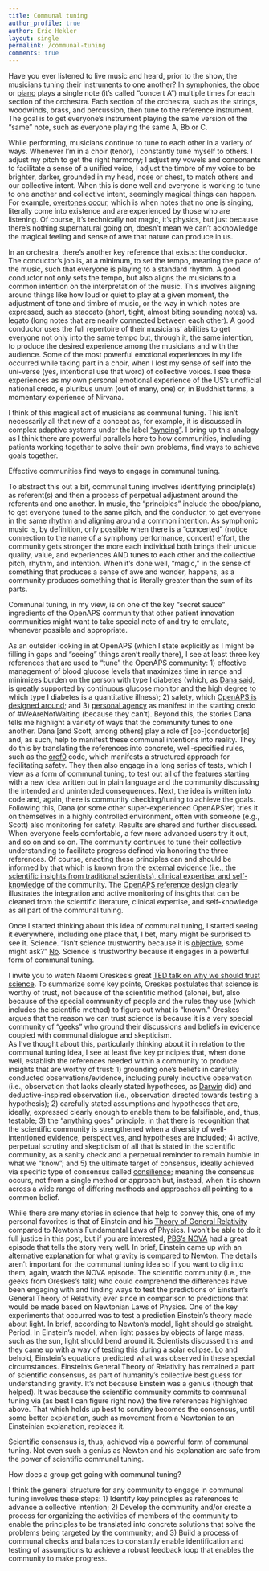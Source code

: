 ```yaml
---
title: Communal tuning
author_profile: true
author: Eric Hekler
layout: single
permalink: /communal-tuning
comments: true
---
```

Have you ever listened to live music and heard, prior to the show, the musicians tuning their instruments to one another?  In symphonies, the oboe or [piano](https://www.youtube.com/watch?v=KfSH1ezevjM&feature=youtu.be) plays a single note (it’s called “concert A”) multiple times for each section of the orchestra.  Each section of the orchestra, such as the strings, woodwinds, brass, and percussion, then tune to the reference instrument. The goal is to get everyone’s instrument playing the same version of the “same” note, such as everyone playing the same A, Bb or C.  

While performing, musicians continue to tune to each other in a variety of ways. Whenever I’m in a choir (tenor), I constantly tune myself to others.  I adjust my pitch to get the right harmony; I adjust my vowels and consonants to facilitate a sense of a unified voice, I adjust the timbre of my voice to be brighter, darker, grounded in my head, nose or chest, to match others and our collective intent. When this is done well and everyone is working to tune to one another and collective intent, seemingly magical things can happen.  For example, [overtones occur](https://www.youtube.com/watch?v=sCdQVqQXkzc), which is when notes that no one is singing, literally come into existence and are experienced by those who are listening. Of course, it’s technically not magic, it’s physics, but just because there’s nothing supernatural going on, doesn’t mean we can’t acknowledge the magical feeling and sense of awe that nature can produce in us.  

In an orchestra, there’s another key reference that exists: the conductor.  The conductor’s job is, at a minimum, to set the tempo, meaning the pace of the music, such that everyone is playing to a standard rhythm. A good conductor not only sets the tempo, but also aligns the musicians to a common intention on the interpretation of the music.  This involves aligning around things like how loud or quiet to play at a given moment, the adjustment of tone and timbre of music, or the way in which notes are expressed, such as staccato (short, tight, almost biting sounding notes) vs. legato (long notes that are nearly connected between each other). A good conductor uses the full repertoire of their musicians’ abilities to get everyone not only into the same tempo but, through it, the same intention, to produce the desired experience among the musicians and with the audience. Some of the most powerful emotional experiences in my life occurred while taking part in a choir, when I lost my sense of self into the uni-verse (yes, intentional use that word) of collective voices. I see these experiences as my own personal emotional experience of the US’s unofficial national credo, e pluribus unum (out of many, one) or, in Buddhist terms, a momentary experience of Nirvana. 

I think of this magical act of musicians as communal tuning.  This isn’t necessarily all that new of a concept as, for example, it is discussed in complex adaptive systems under the label [“syncing”](https://www.amazon.com/Sync-Order-Emerges-Universe-Nature/dp/0786887214/ref=sr_1_1?ie=UTF8&qid=1538058206&sr=8-1&keywords=sync+steven+strogatz). I bring up this analogy as I think there are powerful parallels here to how communities, including patients working together to solve their own problems, find ways to achieve goals together. 

Effective communities find ways to engage in communal tuning.  

To abstract this out a bit, communal tuning involves identifying principle(s) as referent(s) and then a process of perpetual adjustment around the referents and one another. In music, the “principles” include the oboe/piano, to get everyone tuned to the same pitch, and the conductor, to get everyone in the same rhythm and aligning around a common intention.  As symphonic music is, by definition, only possible when there is a “concerted” (notice connection to the name of a symphony performance, concert) effort, the community gets stronger the more each individual both brings their unique quality, value, and experiences AND tunes to each other and the collective pitch, rhythm, and intention. When it’s done well, “magic,” in the sense of something that produces a sense of awe and wonder, happens, as a community produces something that is literally greater than the sum of its parts. 

Communal tuning, in my view, is on one of the key “secret sauce” ingredients of the OpenAPS community that other patient innovation communities might want to take special note of and try to emulate, whenever possible and appropriate. 

As an outsider looking in at OpenAPS (which I state explicitly as I might be filling in gaps and “seeing” things aren’t really there), I see at least three key references that are used to “tune” the OpenAPS community: 1) effective management of blood glucose levels that maximizes time in range and minimizes burden on the person with type I diabetes (which, as [Dana said](http://openingpathways.org/data-driven-disease), is greatly supported by continuous glucose monitor and the high degree to which type I diabetes is a quantitative illness); 2) safety, which [OpenAPS is designed around](https://openaps.org/reference-design/); and 3) [personal agency](http://openingpathways.org/honoring-agency) as manifest in the starting credo of #WeAreNotWaiting (because they can’t). Beyond this, the stories Dana tells me highlight a variety of ways that the community tunes to one another.  Dana [and Scott, among others] play a role of [co-]conductor[s] and, as such, help to manifest these communal intentions into reality. They do this by translating the references into concrete, well-specified rules, such as the [oref0](https://openaps.org/reference-design/) code, which manifests a structured approach for facilitating safety.  They then also engage in a long series of tests, which I view as a form of communal tuning, to test out all of the features starting with a new idea written out in plain language and the community discussing the intended and unintended consequences.  Next, the idea is written into code and, again, there is community checking/tuning to achieve the goals.  Following this, Dana (or some other super-experienced OpenAPS’er) tries it on themselves in a highly controlled environment, often with someone (e.g., Scott) also monitoring for safety. Results are shared and further discussed.  When everyone feels comfortable, a few more advanced users try it out, and so on and so on.  The community continues to tune their collective understanding to facilitate progress defined via honoring the three references. Of course, enacting these principles can and should be informed by that which is known from the [external evidence (i.e., the scientific insights from traditional scientists), clinical expertise, and self-knowledge](http://openingpathways.org/what-do-people-know) of the community.  The [OpenAPS reference design](https://openaps.org/reference-design/) clearly illustrates the integration and active monitoring of insights that can be cleaned from the scientific literature, clinical expertise, and self-knowledge as all part of the communal tuning. 

Once I started thinking about this idea of communal tuning, I started seeing it everywhere, including one place that, I bet, many might be surprised to see it.  Science.  “Isn’t science trustworthy because it is [objective](http://openingpathways.org/subjectivity-objectivity), some might ask?”  [No](https://www.washingtonpost.com/outlook/2018/09/24/science-education-must-start-teaching-an-inconvenient-truth-some-scientists-fudge-facts/?utm_term=.43ddd242da67).  Science is trustworthy because it engages in a powerful form of communal tuning. 

I invite you to watch Naomi Oreskes’s great [TED talk on why we should trust science](https://www.ted.com/talks/naomi_oreskes_why_we_should_believe_in_science/discussion). To summarize some key points, Oreskes postulates that science is worthy of trust, not because of the scientific method (alone), but, also because of the special community of people and the rules they use (which includes the scientific method) to figure out what is “known.” Oreskes argues that the reason we can trust science is because it is a very special community of “geeks” who ground their discussions and beliefs in evidence coupled with communal dialogue and skepticism.  
As I’ve thought about this, particularly thinking about it in relation to the communal tuning idea, I see at least five key principles that, when done well, establish the references needed within a community to produce insights that are worthy of trust: 1) grounding one’s beliefs in carefully conducted observations/evidence, including purely inductive observation (i.e., observation that lacks clearly stated hypotheses, as [Darwin](https://en.wikipedia.org/wiki/Charles_Darwin) did) and deductive-inspired observation (i.e., observation directed towards testing a hypothesis); 2) carefully stated assumptions and hypotheses that are, ideally, expressed clearly enough to enable them to be falsifiable, and, thus, testable; 3) the [“anything goes”](https://en.wikipedia.org/wiki/Paul_Feyerabend) principle, in that there is recognition that the scientific community is strengthened when a diversity of well-intentioned evidence, perspectives, and hypotheses are included;  4) active, perpetual scrutiny and skepticism of all that is stated in the scientific community, as a sanity check and a perpetual reminder to remain humble in what we “know”; and 5) the ultimate target of consensus, ideally achieved via specific type of consensus called [consilience](https://en.wikipedia.org/wiki/Consilience); meaning the consensus occurs, not from a single method or approach but, instead, when it is shown across a wide range of differing methods and approaches all pointing to a common belief. 

While there are many stories in science that help to convey this, one of my personal favorites is that of Einstein and his [Theory of General Relativity](https://en.wikipedia.org/wiki/General_relativity) compared to Newton’s Fundamental Laws of Physics.  I won’t be able to do it full justice in this post, but if you are interested, [PBS’s NOVA](https://www.pbs.org/video/nova-inside-einsteins-mind/) had a great episode that tells the story very well.  In brief, Einstein came up with an alternative explanation for what gravity is compared to Newton.  The details aren’t important for the communal tuning idea so if you want to dig into them, again, watch the NOVA episode.  The scientific community (i.e., the geeks from Oreskes’s talk) who could comprehend the differences have been engaging with and finding ways to test the predictions of Einstein’s General Theory of Relativity ever since in comparison to predictions that would be made based on Newtonian Laws of Physics.  One of the key experiments that occurred was to test a prediction Einstein’s theory made about light.  In brief, according to Newton’s model, light should go straight. Period. In Einstein’s model, when light passes by objects of large mass, such as the sun, light should bend around it. Scientists discussed this and they came up with a way of testing this during a solar eclipse.  Lo and behold, Einstein’s equations predicted what was observed in these special circumstances.  Einstein’s General Theory of Relativity has remained a part of scientific consensus, as part of humanity’s collective best guess for understanding gravity.  It’s not because Einstein was a genius (though that helped).  It was because the scientific community commits to communal tuning via (as best I can figure right now) the five references highlighted above. That which holds up best to scrutiny becomes the consensus, until some better explanation, such as movement from a Newtonian to an Einsteinian explanation, replaces it. 

Scientific consensus is, thus, achieved via a powerful form of communal tuning. Not even such a genius as Newton and his explanation are safe from the power of scientific communal tuning. 

How does a group get going with communal tuning? 

I think the general structure for any community to engage in communal tuning involves these steps:  1) Identify key principles as references to advance a collective intention; 2) Develop the community and/or create a process for organizing the activities of members of the community to enable the principles to be translated into concrete solutions that solve the problems being targeted by the community; and 3) Build a process of communal checks and balances to constantly enable identification and testing of assumptions to achieve a robust feedback loop that enables the community to make progress. 
